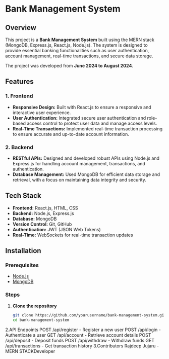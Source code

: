 # Bank Management System

## Overview
This project is a **Bank Management System** built using the MERN stack (MongoDB, Express.js, React.js, Node.js). The system is designed to provide essential banking functionalities such as user authentication, account management, real-time transactions, and secure data storage. 

The project was developed from **June 2024 to August 2024**.

## Features

### 1. Frontend
- **Responsive Design:** Built with React.js to ensure a responsive and interactive user experience.
- **User Authentication:** Integrated secure user authentication and role-based access control to protect user data and manage access levels.
- **Real-Time Transactions:** Implemented real-time transaction processing to ensure accurate and up-to-date account information.

### 2. Backend
- **RESTful APIs:** Designed and developed robust APIs using Node.js and Express.js for handling account management, transactions, and authentication.
- **Database Management:** Used MongoDB for efficient data storage and retrieval, with a focus on maintaining data integrity and security.

## Tech Stack

- **Frontend:** React.js, HTML, CSS
- **Backend:** Node.js, Express.js
- **Database:** MongoDB
- **Version Control:** Git, GitHub
- **Authentication:** JWT (JSON Web Tokens)
- **Real-Time:** WebSockets for real-time transaction updates

## Installation

### Prerequisites
- [Node.js](https://nodejs.org/)
- [MongoDB](https://www.mongodb.com/)

### Steps

1. **Clone the repository**
   ```bash
   git clone https://github.com/yourusername/bank-management-system.git
   cd bank-management-system
2.API Endpoints
POST /api/register - Register a new user
POST /api/login - Authenticate a user
GET /api/account - Retrieve account details
POST /api/deposit - Deposit funds
POST /api/withdraw - Withdraw funds
GET /api/transactions - Get transaction history
3.Contributors
Rajdeep Jujaru - MERN STACKDeveloper
